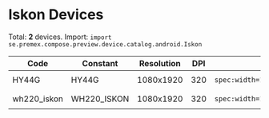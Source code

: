 # Iskon Devices

Total: **2** devices. Import: `import se.premex.compose.preview.device.catalog.android.Iskon`

| Code | Constant | Resolution | DPI | Compose Spec | Preview Usage |
|------|----------|------------|-----|-------------|---------------|
| HY44G | HY44G | 1080x1920 | 320 | `spec:width=1080px,height=1920px,dpi=320` | `@Preview(device = Iskon.HY44G)` |
| wh220_iskon | WH220_ISKON | 1080x1920 | 320 | `spec:width=1080px,height=1920px,dpi=320` | `@Preview(device = Iskon.WH220_ISKON)` |

<!-- Generated automatically. Do not edit manually. -->
